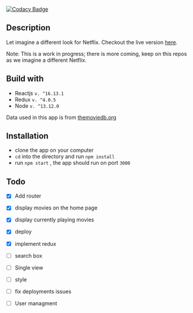 [![Codacy Badge](https://api.codacy.com/project/badge/Grade/08252b8d6eac459fbd41eb55c5637d88)](https://app.codacy.com/manual/leanny01/box-office?utm_source=github.com&utm_medium=referral&utm_content=leanny01/box-office&utm_campaign=Badge_Grade_Dashboard)

## Description

Let imagine a different look for Netflix.
Checkout the live version [here](https://box-office-027.herokuapp.com/).

Note: This is a work in progress; there is more coming, keep on this repos as we  imagine a different Netflix.

## Build with

- Reactjs  `v. ^16.13.1`
- Redux `v. ^4.0.5`
- Node `v. ^13.12.0`

Data used in this app is from [themoviedb.org](https://www.themoviedb.org/)

## Installation


- clone the app on your computer
- `cd` into the directory and run `npm install`
- run `npm start` , the app should run on port `3000`

## Todo

- [X] Add router
- [x] display movies on the home page
- [x] display currently playing movies
- [X] deploy
- [X] implement redux
- [ ] search box
- [ ] Single view
- [ ] style
- [ ] fix deployments issues
- [ ] User managment

